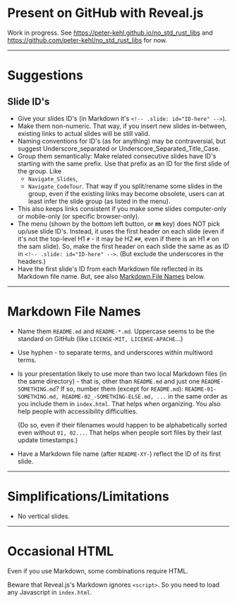 # Present on GitHub with Reveal.js

Work in progress. See <https://peter-kehl.github.io/no_std_rust_libs> and
<https://github.com/peter-kehl/no_std_rust_libs> for now.

---

<!-- .slide: id="Suggestions_Slide_IDs" -->
# Suggestions

## Slide ID's

- Give your slides ID's (in Markdown it's `<!-- .slide: id="ID-here" -->`).
- Make them non-numeric. That way, if you insert new slides in-between, existing links to actual
  slides will be still valid.
- Naming conventions for ID's (as for anything) may be contraversial, but suggest
  Underscore_separated or Underscore_Separated_Title_Case.
- Group them semantically: Make related consecutive slides have ID's starting with the same prefix.
  Use that prefix as an ID for the first slide of the group. Like
  - `Navigate_Slides`,
  - `Navigate_CodeTour`.
  That way if you split/rename some slides in the group, even if the existing
  links may become obsolete, users can at least infer the slide group (as listed in the menu).
- This also keeps links consistent if you make some slides computer-only or mobile-only (or specific
  browser-only).
- The menu (shown by the bottom left button, or **m** key) does NOT pick up/use slide ID's. Instead,
  it uses the first header on each slide (even if it's not the top-level H1 `#` - it may be H2 `##`,
  even if there is an H1 `#` on the sam slide). So, make the first header on each slide the same as
  as ID in `<!-- .slide: id="ID-here" -->`. (But exclude the underscores in the headers.)
- Have the first slide's ID from each Markdown file reflected in its Markdown file name. But, see
  also [Markdown File Names](#/Markdown_File_Names) below.

---

<!-- .slide: id="Suggestions_Markdown_File_Names" -->
# Markdown File Names

- Name them `README.md` and `README-*.md`. Uppercase seems to be the standard on GitHub (like
  `LICENSE-MIT, LICENSE-APACHE`...)
- Use hyphen - to separate terms, and underscores within multiword terms.
- Is your presentation likely to use more than two local Markdown files (in the same directory) -
  that is, other than `README.md` and just one `README-SOMETHING.md`? If so,  number them (except
  for `README.md`): `README-01-SOMETHING.md, README-02_-SOMETHING-ELSE.md, ...` in the same order as
  you include them in `index.html`. That helps when organizing. You also help people with
  accessibility difficulties.
  
  (Do so, even if their filenames would happen to be
  alphabetically sorted even without `01, 02...`. That helps when people sort files by their last
  update timestamps.)
- Have a Markdown file name (after `README-XY-`) reflect the ID of its first slide.

---

<!-- .slide: id="Simplifications_Limitations" -->
# Simplifications/Limitations

- No vertical slides.

---

<!-- .slide: id="Occasional_HTML" -->
# Occasional HTML

Even if you use Markdown, some combinations require HTML.

Beware that Reveal.js's Markdown ignores `<script>`. So you need to load any Javascript in `index.html`.
